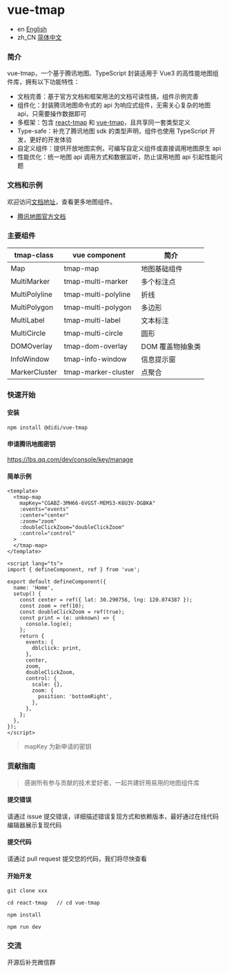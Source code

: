 # vue-tmap

- en [English](README.md)
- zh_CN [简体中文](README.zh_CN.md)

### 简介

vue-tmap，一个基于腾讯地图、TypeScript 封装适用于 Vue3 的高性能地图组件库，拥有以下功能特性：

- 文档完善：基于官方文档和框架用法的文档可读性搞，组件示例完善
- 组件化：封装腾讯地图命令式的 api 为响应式组件，无需关心复杂的地图 api，只需要操作数据即可
- 多框架：包含 [react-tmap]() 和 [vue-tmap]()，且共享同一套类型定义
- Type-safe：补充了腾讯地图 sdk 的类型声明，组件也使用 TypeScript 开发，更好的开发体验
- 自定义组件：提供开放地图实例，可编写自定义组件或直接调用地图原生 api
- 性能优化：统一地图 api 调用方式和数据监听，防止误用地图 api 引起性能问题

### 文档和示例

欢迎访问[文档地址]()，查看更多地图组件。

- [腾讯地图官方文档](https://lbs.qq.com/webApi/javascriptGL/glDoc/glDocIndex)

### 主要组件

| tmap-class    | vue component       | 简介             |
| ------------- | ------------------- | ---------------- |
| Map           | tmap-map            | 地图基础组件     |
| MultiMarker   | tmap-multi-marker   | 多个标注点       |
| MultiPolyline | tmap-multi-polyline | 折线             |
| MultiPolygon  | tmap-multi-polygon  | 多边形           |
| MultiLabel    | tmap-multi-label    | 文本标注         |
| MultiCircle   | tmap-multi-circle   | 圆形             |
| DOMOverlay    | tmap-dom-overlay    | DOM 覆盖物抽象类 |
| InfoWindow    | tmap-info-window    | 信息提示窗       |
| MarkerCluster | tmap-marker-cluster | 点聚合           |

### 快速开始

#### 安装

```shell
npm install @didi/vue-tmap
```

#### 申请腾讯地图密钥

https://lbs.qq.com/dev/console/key/manage

#### 简单示例

```vue
<template>
  <tmap-map
    mapKey="CGABZ-3MH66-6VGST-MEMS3-K6U3V-DGBKA"
    :events="events"
    :center="center"
    :zoom="zoom"
    :doubleClickZoom="doubleClickZoom"
    :control="control"
  >
  </tmap-map>
</template>

<script lang="ts">
import { defineComponent, ref } from 'vue';

export default defineComponent({
  name: 'Home',
  setup() {
    const center = ref({ lat: 30.290756, lng: 120.074387 });
    const zoom = ref(10);
    const doubleClickZoom = ref(true);
    const print = (e: unknown) => {
      console.log(e);
    };
    return {
      events: {
        dblclick: print,
      },
      center,
      zoom,
      doubleClickZoom,
      control: {
        scale: {},
        zoom: {
          position: 'bottomRight',
        },
      },
    };
  },
});
</script>
```

> mapKey 为新申请的密钥

### 贡献指南

> 感谢所有参与贡献的技术爱好者，一起共建好用易用的地图组件库

#### 提交错误

请通过 issue 提交错误，详细描述错误复现方式和依赖版本，最好通过在线代码编辑器展示复现代码

#### 提交代码

请通过 pull request 提交您的代码，我们将尽快查看

#### 开始开发

```
git clone xxx

cd react-tmap   // cd vue-tmap

npm install

npm run dev
```

### 交流

开源后补充微信群
